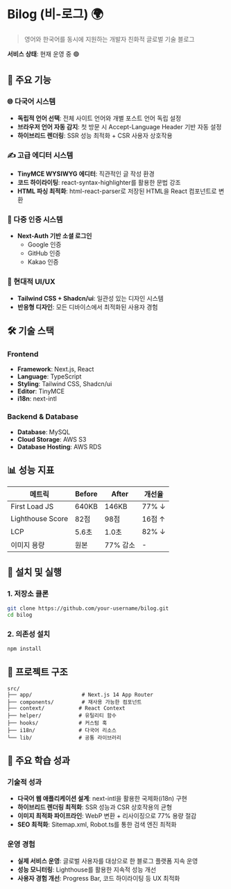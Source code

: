 # Bilog (비-로그) 🌍

> 영어와 한국어를 동시에 지원하는 개발자 친화적 글로벌 기술 블로그

**서비스 상태**: 현재 운영 중 🟢

## 🚀 주요 기능

### 🌐 다국어 시스템
- **독립적 언어 선택**: 전체 사이트 언어와 개별 포스트 언어 독립 설정
- **브라우저 언어 자동 감지**: 첫 방문 시 Accept-Language Header 기반 자동 설정
- **하이브리드 렌더링**: SSR 성능 최적화 + CSR 사용자 상호작용

### ✍️ 고급 에디터 시스템
- **TinyMCE WYSIWYG 에디터**: 직관적인 글 작성 환경
- **코드 하이라이팅**: react-syntax-highlighter를 활용한 문법 강조
- **HTML 파싱 최적화**: html-react-parser로 저장된 HTML을 React 컴포넌트로 변환

### 🔐 다중 인증 시스템
- **Next-Auth 기반 소셜 로그인**
  - Google 인증
  - GitHub 인증  
  - Kakao 인증

### 🎨 현대적 UI/UX
- **Tailwind CSS + Shadcn/ui**: 일관성 있는 디자인 시스템
- **반응형 디자인**: 모든 디바이스에서 최적화된 사용자 경험

## 🛠 기술 스택

### Frontend
- **Framework**: Next.js, React
- **Language**: TypeScript
- **Styling**: Tailwind CSS, Shadcn/ui
- **Editor**: TinyMCE
- **i18n**: next-intl

### Backend & Database
- **Database**: MySQL
- **Cloud Storage**: AWS S3
- **Database Hosting**: AWS RDS

## 📊 성능 지표

| 메트릭 | Before | After | 개선율 |
|--------|---------|-------|--------|
| First Load JS | 640KB | 146KB | 77% ↓ |
| Lighthouse Score | 82점 | 98점 | 16점 ↑ |
| LCP | 5.6초 | 1.0초 | 82% ↓ |
| 이미지 용량 | 원본 | 77% 감소 | - |

## 🚀 설치 및 실행

### 1. 저장소 클론
```bash
git clone https://github.com/your-username/bilog.git
cd bilog
```

### 2. 의존성 설치
```bash
npm install
```

## 📁 프로젝트 구조

```
src/
├── app/                # Next.js 14 App Router
├── components/         # 재사용 가능한 컴포넌트
├── context/           # React Context
├── helper/            # 유틸리티 함수
├── hooks/             # 커스텀 훅
├── i18n/              # 다국어 리소스
└── lib/               # 공통 라이브러리
```

## 🌟 주요 학습 성과

### 기술적 성과
- **다국어 웹 애플리케이션 설계**: next-intl을 활용한 국제화(i18n) 구현
- **하이브리드 렌더링 최적화**: SSR 성능과 CSR 상호작용의 균형
- **이미지 최적화 파이프라인**: WebP 변환 + 리사이징으로 77% 용량 절감
- **SEO 최적화**: Sitemap.xml, Robot.ts를 통한 검색 엔진 최적화

### 운영 경험
- **실제 서비스 운영**: 글로벌 사용자를 대상으로 한 블로그 플랫폼 지속 운영
- **성능 모니터링**: Lighthouse를 활용한 지속적 성능 개선
- **사용자 경험 개선**: Progress Bar, 코드 하이라이팅 등 UX 최적화
